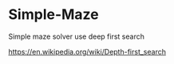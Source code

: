 # Simple-Maze
Simple maze solver use deep first search

https://en.wikipedia.org/wiki/Depth-first_search
